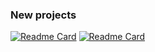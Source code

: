 <!-- Hi 👋, if you want to contact me, you can send me email to viktor.pavlovic[at]protonmail.com -->
<!--
<a href="https://github.com/sitemapxml">
  <img align="center" src="https://github-readme-stats.vercel.app/api?username=sitemapxml&show_icons=true&theme=nord&include_all_commits=true&bg_color=fff&title_color=000&text_color=000&icon_color=0969da)](https://github.com/sitemapxml" />
</a>
<a href="https://github.com/sitemapxml">
  <img align="center" src="https://github-readme-stats.vercel.app/api/top-langs/?username=sitemapxml&langs_count=7&theme=nord&&bg_color=fff&title_color=000&text_color=000&exclude_repo=password-generator" />
</a>
-->
### New projects
[![Readme Card](https://github-readme-stats.vercel.app/api/pin/?username=sitemapxml&repo=icmpd)](https://github.com/sitemapxml/icmpd)
[![Readme Card](https://github-readme-stats.vercel.app/api/pin/?username=sitemapxml&repo=readme)](https://github.com/sitemapxml/readme)
